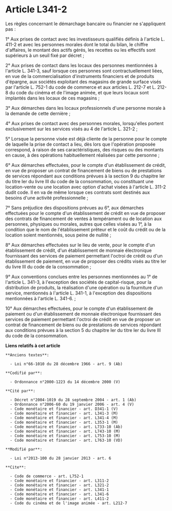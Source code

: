 # Article L341-2

Les règles concernant le démarchage bancaire ou financier ne s'appliquent pas : 

1° Aux prises de contact avec les investisseurs qualifiés définis à l'article L. 411-2 et avec les personnes morales dont le
total du bilan, le chiffre d'affaires, le montant des actifs gérés, les recettes ou les effectifs sont supérieurs à un seuil
fixé par décret ; 

2° Aux prises de contact dans les locaux des personnes mentionnées à l'article L. 341-3, sauf lorsque ces personnes sont
contractuellement liées, en vue de la commercialisation d'instruments financiers et de produits d'épargne, aux sociétés
exploitant des magasins de grande surface visés par l'article L. 752-1 du code de commerce et aux articles L. 212-7 et L.
212-8 du code du cinéma et de l'image animée, et que leurs locaux sont implantés dans les locaux de ces magasins ; 

3° Aux démarches dans les locaux professionnels d'une personne morale à la demande de cette dernière ; 

4° Aux prises de contact avec des personnes morales, lorsqu'elles portent exclusivement sur les services visés au 4 de
l'article L. 321-2 ; 

5° Lorsque la personne visée est déjà cliente de la personne pour le compte de laquelle la prise de contact a lieu, dès lors
que l'opération proposée correspond, à raison de ses caractéristiques, des risques ou des montants en cause, à des opérations
habituellement réalisées par cette personne ; 

6° Aux démarches effectuées, pour le compte d'un établissement de crédit, en vue de proposer un contrat de financement de
biens ou de prestations de services répondant aux conditions prévues à la section 9 du chapitre Ier du titre Ier du livre III
du code de la consommation, ou constituant une location-vente ou une location avec option d'achat visées à l'article L. 311-2
dudit code. Il en va de même lorsque ces contrats sont destinés aux besoins d'une activité professionnelle ; 

7° Sans préjudice des dispositions prévues au 6°, aux démarches effectuées pour le compte d'un établissement de crédit en vue
de proposer des contrats de financement de ventes à tempérament ou de location aux personnes, physiques ou morales, autres
que celles visées au 1°, à la condition que le nom de l'établissement prêteur et le coût du crédit ou de la location soient
mentionnés, sous peine de nullité ; 

8° Aux démarches effectuées sur le lieu de vente, pour le compte d'un établissement de crédit, d'un établissement de monnaie
électronique fournissant des services de paiement permettant l'octroi de crédit ou d'un établissement de paiement, en vue de
proposer des crédits visés au titre Ier du livre III du code de la consommation ; 

9° Aux conventions conclues entre les personnes mentionnées au 1° de l'article L. 341-3, à l'exception des sociétés de
capital-risque, pour la distribution de produits, la réalisation d'une opération ou la fourniture d'un service, mentionnés à
l'article L. 341-1, à l'exception des dispositions mentionnées à l'article L. 341-6. ; 

10° Aux démarches effectuées, pour le compte d'un établissement de paiement ou d'un établissement de monnaie électronique
fournissant des services de paiement permettant l'octroi de crédit en vue de proposer un contrat de financement de biens ou
de prestations de services répondant aux conditions prévues à la section 5 du chapitre Ier du titre Ier du livre III du code
de la consommation.

**Liens relatifs à cet article**

	**Anciens textes**:

	  - Loi n°66-1010 du 28 décembre 1966 - art. 9 (Ab)

	**Codifié par**:

	  - Ordonnance n°2000-1223 du 14 décembre 2000 (V)

	**Cité par**:

	  - Décret n°2004-1019 du 28 septembre 2004 - art. 1 (Ab)
	  - Ordonnance n°2006-60 du 19 janvier 2006 - art. 4 (V)
	  - Code monétaire et financier - art. D341-1 (V)
	  - Code monétaire et financier - art. L341-3 (M)
	  - Code monétaire et financier - art. L341-4 (M)
	  - Code monétaire et financier - art. L353-1 (M)
	  - Code monétaire et financier - art. L733-10 (Ab)
	  - Code monétaire et financier - art. L743-10 (M)
	  - Code monétaire et financier - art. L753-10 (M)
	  - Code monétaire et financier - art. L763-10 (VD)

	**Modifié par**:

	  - Loi n°2013-100 du 28 janvier 2013 - art. 6

	**Cite**:

	  - Code de commerce - art. L752-1
	  - Code monétaire et financier - art. L311-2
	  - Code monétaire et financier - art. L321-2
	  - Code monétaire et financier - art. L341-1
	  - Code monétaire et financier - art. L341-6
	  - Code monétaire et financier - art. L411-2
	  - Code du cinéma et de l'image animée - art. L212-7
